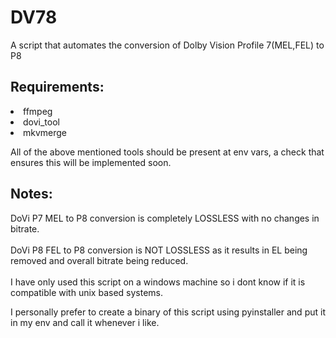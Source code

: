 # DV78
A script that automates the conversion of Dolby Vision Profile 7(MEL,FEL) to P8

## Requirements:
<LI> ffmpeg</LI>
<LI> dovi_tool</LI>
<LI> mkvmerge</LI>

All of the above mentioned tools should be present at env vars, a check that ensures this will be implemented soon.


## Notes:
DoVi P7 MEL to P8 conversion is completely LOSSLESS with no changes in bitrate.<br><br>
DoVi P8 FEL to P8 conversion is NOT LOSSLESS as it results in EL being removed and overall bitrate being reduced.
<br><br>
I have only used this script on a windows machine so i dont know if it is compatible with unix based systems.

I personally prefer to create a binary of this script using pyinstaller and put it in my env and call it whenever i like.